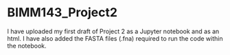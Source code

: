 # BIMM143_Project2
I have uploaded my first draft of Project 2 as a Jupyter notebook and as an html.
I have also added the FASTA files (.fna) required to run the code within the notebook.
